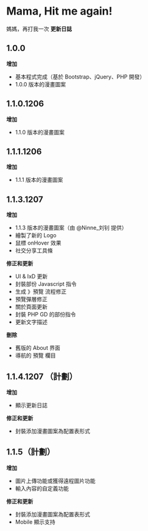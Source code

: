 Mama, Hit me again!
===
媽媽，再打我一次 __更新日誌__

## 1.0.0

__增加__

* 基本程式完成（基於 Bootstrap、jQuery、PHP 開發）
* 1.0.0 版本的漫畫圖案

## 1.1.0.1206

__增加__

* 1.1.0 版本的漫畫圖案

## 1.1.1.1206

__增加__

* 1.1.1 版本的漫畫圖案

## 1.1.3.1207

__增加__

* 1.1.3 版本的漫畫圖案（由 @Ninne_刘钊 提供）
* 繪製了新的 Logo
* 鼠標 onHover 效果
* 社交分享工具條

__修正和更新__

* UI & IxD 更新
* 封裝部份 Javascript 指令
* 生成 》預覽 流程修正
* 預覽彈層修正
* 關於頁面更新
* 封裝 PHP GD 的部份指令
* 更新文字描述

__刪除__

* 舊版的 About 界面
* 導航的 預覽 欄目

## 1.1.4.1207 （計劃）

__增加__

* 顯示更新日誌

__修正和更新__

* 封裝添加漫畫圖案為配置表形式

## 1.1.5（計劃）

__增加__

* 圖片上傳功能或獲得遠程圖片功能
* 輸入內容的自定義功能

__修正和更新__

* 封裝添加漫畫圖案為配置表形式
* Mobile 顯示支持








